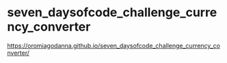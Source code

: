 # seven_daysofcode_challenge_currency_converter
 https://oromiagodanna.github.io/seven_daysofcode_challenge_currency_converter/
